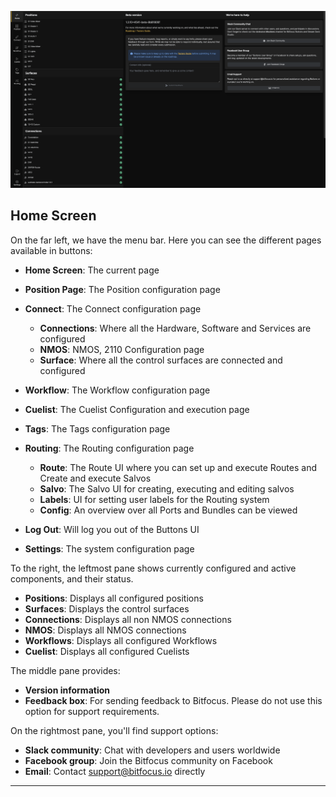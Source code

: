 
![Home screen](images/homescreen-v1.png)

## Home Screen

On the far left, we have the menu bar. Here you can see the different pages available in buttons:
- **Home Screen**: The current page
- **Position Page**: The Position configuration page
- **Connect**: The Connect configuration page
    - **Connections**: Where all the Hardware, Software and Services are configured
    - **NMOS**: NMOS, 2110 Configuration page
    - **Surface**: Where all the control surfaces are connected and configured 
- **Workflow**: The Workflow configuration page

- **Cuelist**: The Cuelist Configuration and execution page
- **Tags**: The Tags configuration page
- **Routing**: The Routing configuration page
    - **Route**: The Route UI where you can set up and execute Routes and Create and execute Salvos
    - **Salvo**: The Salvo UI for creating, executing and editing salvos
    - **Labels**: UI for setting user labels for the Routing system
    - **Config**: An overview over all Ports and Bundles can be viewed  
- **Log Out**: Will log you out of the Buttons UI
- **Settings**: The system configuration page

To the right, the leftmost pane shows currently configured and active components, and their status.
- **Positions**: Displays all configured positions
- **Surfaces**: Displays the control surfaces
- **Connections**: Displays all non NMOS  connections
- **NMOS**: Displays all NMOS connections
- **Workflows**: Displays all configured Workflows
- **Cuelist**: Displays all configured Cuelists

The middle pane provides:
- **Version information**
- **Feedback box**: For sending feedback to Bitfocus. Please do not use this option for support requirements.

On the rightmost pane, you'll find support options:
- **Slack community**: Chat with developers and users worldwide
- **Facebook group**: Join the Bitfocus community on Facebook
- **Email**: Contact support@bitfocus.io directly

---